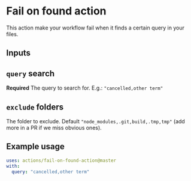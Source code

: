 # Fail on found action

This action make your workflow fail when it finds a certain query in your files.

## Inputs

## `query` search

**Required** The query to search for. E.g.: `"cancelled,other term"`

## `exclude` folders

The folder to exclude. Default `"node_modules,.git,build,.tmp,tmp"` (add more in a PR if we miss obvious ones).

## Example usage

```yml
uses: actions/fail-on-found-action@master
with:
  query: "cancelled,other term"
```

